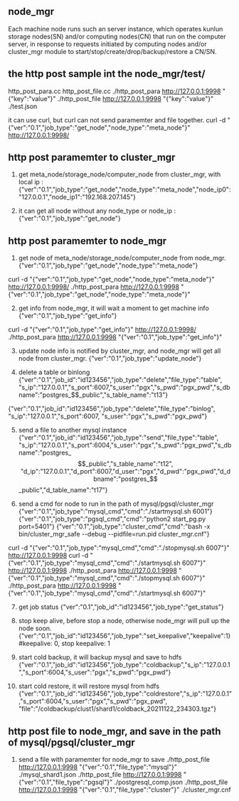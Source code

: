 ## node_mgr

Each machine node runs such an server instance, which operates kunlun storage nodes(SN) and/or computing nodes(CN) that run on the computer server, in response to requests initiated by computing nodes and/or cluster_mgr module to start/stop/create/drop/backup/restore a CN/SN. 


## the http post sample int the node_mgr/test/

http_post_para.cc
http_post_file.cc
./http_post_para http://127.0.0.1:9998 "{\"key\":\"value\"}"
./http_post_file http://127.0.0.1:9998 "{\"key\":\"value\"}" ./test.json

it can use curl, but curl can not send paramemter and file together.
curl -d "{\"ver\":\"0.1\",\"job_type\":\"get_node\",\"node_type\":\"meta_node\"}" http://127.0.0.1:9998/


## http post paramemter to cluster_mgr

1. get meta_node/storage_node/computer_node from cluster_mgr, with local ip :
{"ver":"0.1","job_type":"get_node","node_type":"meta_node","node_ip0":"127.0.0.1","node_ip1":"192.168.207.145"}

2. it can get all node without any node_type or node_ip :
{"ver":"0.1","job_type":"get_node"}


## http post paramemter to node_mgr

1. get node of meta_node/storage_node/computer_node from node_mgr.
{"ver":"0.1","job_type":"get_node","node_type":"meta_node"}

curl -d "{\"ver\":\"0.1\",\"job_type\":\"get_node\",\"node_type\":\"meta_node\"}" http://127.0.0.1:9998/
./http_post_para http://127.0.0.1:9998 "{\"ver\":\"0.1\",\"job_type\":\"get_node\",\"node_type\":\"meta_node\"}"

2. get info from node_mgr, it will wait a moment to get machine info
{"ver":"0.1","job_type":"get_info"}

curl -d "{\"ver\":\"0.1\",\"job_type\":\"get_info\"}" http://127.0.0.1:9998/
./http_post_para http://127.0.0.1:9998 "{\"ver\":\"0.1\",\"job_type\":\"get_info\"}"

3. update node info is notified by cluster_mgr, and node_mgr will get all node from cluster_mgr.
{"ver":"0.1","job_type":"update_node"}

4. delete a table or binlong
{"ver":"0.1","job_id":"id123456","job_type":"delete","file_type":"table",
"s_ip":"127.0.0.1","s_port":6007,"s_user":"pgx","s_pwd":"pgx_pwd","s_dbname":"postgres_$$_public","s_table_name":"t13"}

{"ver":"0.1","job_id":"id123456","job_type":"delete","file_type":"binlog",
"s_ip":"127.0.0.1","s_port":6007, "s_user":"pgx","s_pwd":"pgx_pwd"}

5. send a file to another mysql instance
{"ver":"0.1","job_id":"id123456","job_type":"send","file_type":"table",
"s_ip":"127.0.0.1","s_port":6004,"s_user":"pgx","s_pwd":"pgx_pwd","s_dbname":"postgres_$$_public","s_table_name":"t12",
"d_ip":"127.0.0.1","d_port":6007,"d_user":"pgx","d_pwd":"pgx_pwd","d_dbname":"postgres_$$_public","d_table_name":"t17"}

6. send a cmd for node to run in the path of mysql/pgsql/cluster_mgr
{"ver":"0.1","job_type":"mysql_cmd","cmd":"./startmysql.sh 6001"}
{"ver":"0.1","job_type":"pgsql_cmd","cmd":"python2 start_pg.py port=5401"}
{"ver":"0.1","job_type":"cluster_cmd","cmd":"bash -x bin/cluster_mgr_safe --debug --pidfile=run.pid cluster_mgr.cnf"}

curl -d "{\"ver\":\"0.1\",\"job_type\":\"mysql_cmd\",\"cmd\":\"./stopmysql.sh 6007\"}" http://127.0.0.1:9998
curl -d "{\"ver\":\"0.1\",\"job_type\":\"mysql_cmd\",\"cmd\":\"./startmysql.sh 6007\"}" http://127.0.0.1:9998
./http_post_para http://127.0.0.1:9998 "{\"ver\":\"0.1\",\"job_type\":\"mysql_cmd\",\"cmd\":\"./stopmysql.sh 6007\"}"
./http_post_para http://127.0.0.1:9998 "{\"ver\":\"0.1\",\"job_type\":\"mysql_cmd\",\"cmd\":\"./startmysql.sh 6007\"}"

7. get job status
{"ver":"0.1","job_id":"id123456","job_type":"get_status"}

8. stop keep alive, before stop a node, otherwise node_mgr will pull up the node soon.
{"ver":"0.1","job_id":"id123456","job_type":"set_keepalive","keepalive":1}		#keepalive: 0, stop keepalive: 1

9. start cold backup, it will backup mysql and save to hdfs
{"ver":"0.1","job_id":"id123456","job_type":"coldbackup","s_ip":"127.0.0.1","s_port":6004,"s_user":"pgx","s_pwd":"pgx_pwd"}

10. start cold restore, it will restore mysql from hdfs
{"ver":"0.1","job_id":"id123456","job_type":"coldrestore","s_ip":"127.0.0.1","s_port":6004,"s_user":"pgx","s_pwd":"pgx_pwd",
"file":"/coldbackup/clust1/shard1/coldback_20211122_234303.tgz"}


## http post file to node_mgr, and save in the path of mysql/pgsql/cluster_mgr

1. send a file with paramemter for node_mgr to save
./http_post_file http://127.0.0.1:9998 "{\"ver\":\"0.1\",\"file_type\":\"mysql\"}" ./mysql_shard1.json
./http_post_file http://127.0.0.1:9998 "{\"ver\":\"0.1\",\"file_type\":\"pgsql\"}" ./postgresql_comp.json
./http_post_file http://127.0.0.1:9998 "{\"ver\":\"0.1\",\"file_type\":\"cluster\"}" ./cluster_mgr.cnf




